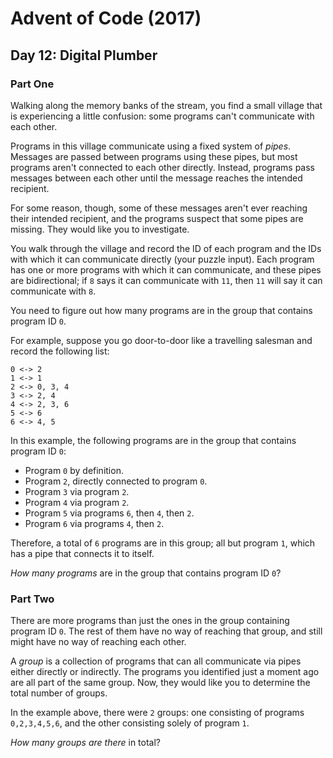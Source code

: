# Advent of Code (2017)

## Day 12: Digital Plumber

### Part One

Walking along the memory banks of the stream, you find a small village that is
experiencing a little confusion: some programs can't communicate with each
other.

Programs in this village communicate using a fixed system of *pipes*.  Messages
are passed between programs using these pipes, but most programs aren't
connected to each other directly.  Instead, programs pass messages between each
other until the message reaches the intended recipient.

For some reason, though, some of these messages aren't ever reaching their
intended recipient, and the programs suspect that some pipes are missing.  They
would like you to investigate.

You walk through the village and record the ID of each program and the IDs with
which it can communicate directly (your puzzle input).  Each program has one or
more programs with which it can communicate, and these pipes are bidirectional;
if `8` says it can communicate with `11`, then `11` will say it can communicate
with `8`.

You need to figure out how many programs are in the group that contains program
ID `0`.

For example, suppose you go door-to-door like a travelling salesman and record
the following list:

```
0 <-> 2
1 <-> 1
2 <-> 0, 3, 4
3 <-> 2, 4
4 <-> 2, 3, 6
5 <-> 6
6 <-> 4, 5
```

In this example, the following programs are in the group that contains program
ID `0`:

- Program `0` by definition.
- Program `2`, directly connected to program `0`.
- Program `3` via program `2`.
- Program `4` via program `2`.
- Program `5` via programs `6`, then `4`, then `2`.
- Program `6` via programs `4`, then `2`.

Therefore, a total of `6` programs are in this group; all but program `1`,
which has a pipe that connects it to itself.

*How many programs* are in the group that contains program ID `0`?

### Part Two

There are more programs than just the ones in the group containing program ID
`0`.  The rest of them have no way of reaching that group, and still might have
no way of reaching each other.

A *group* is a collection of programs that can all communicate via pipes either
directly or indirectly.  The programs you identified just a moment ago are all
part of the same group.  Now, they would like you to determine the total number
of groups.

In the example above, there were `2` groups: one consisting of programs
`0,2,3,4,5,6`, and the other consisting solely of program `1`.

*How many groups are there* in total?
